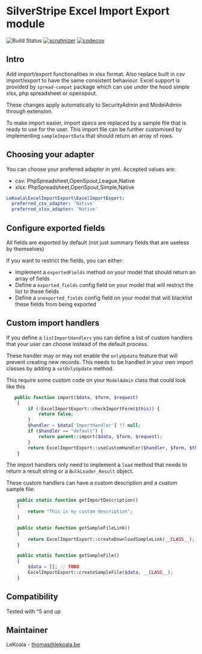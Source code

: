 # SilverStripe Excel Import Export module

![Build Status](https://github.com/lekoala/silverstripe-excel-import-export/actions/workflows/ci.yml/badge.svg)
[![scrutinizer](https://scrutinizer-ci.com/g/lekoala/silverstripe-excel-import-export/badges/quality-score.png?b=master)](https://scrutinizer-ci.com/g/lekoala/silverstripe-excel-import-export/)
[![codecov](https://codecov.io/gh/lekoala/silverstripe-excel-import-export/graph/badge.svg?token=9w4Hcfp4eC)](https://codecov.io/gh/lekoala/silverstripe-excel-import-export)

## Intro

Add import/export functionalities in xlsx format.
Also replace built in csv import/export to have the same consistent behaviour.
Excel support is provided by `spread-compat` package which can use under the hood simple xlsx, php spreadsheet or openspout.

These changes apply automatically to SecurityAdmin and ModelAdmin through extension.

To make import easier, import specs are replaced by a sample file that is ready to use for the user.
This import file can be further customised by implementing `sampleImportData` that should return an array of rows.

## Choosing your adapter

You can choose your preferred adapter in yml. Accepted values are:
- csv: PhpSpreadsheet,OpenSpout,League,Native
- xlsx: PhpSpreadsheet,OpenSpout,Simple,Native

```yml
LeKoala\ExcelImportExport\ExcelImportExport:
  preferred_csv_adapter: 'Native'
  preferred_xlsx_adapter: 'Native'
```

## Configure exported fields

All fields are exported by default (not just summary fields that are useless by themselves)

If you want to restrict the fields, you can either:

- Implement a `exportedFields` method on your model that should return an array of fields
- Define a `exported_fields` config field on your model that will restrict the list to these fields
- Define a `unexported_fields` config field on your model that will blacklist these fields from being exported

## Custom import handlers

If you define a `listImportHandlers` you can define a list of custom handlers that your user can choose instead
of the default process.

These handler may or may not enable the `onlyUpdate` feature that will prevent creating new records. This
needs to be handled in your own import classes by adding a `setOnlyUpdate` method.

This require some custom code on your `ModelAdmin` class that could look like this

```php
   public function import($data, $form, $request)
    {
        if (!ExcelImportExport::checkImportForm($this)) {
            return false;
        }
        $handler = $data['ImportHandler'] ?? null;
        if ($handler == "default") {
            return parent::import($data, $form, $request);
        }
        return ExcelImportExport::useCustomHandler($handler, $form, $this);
    }
```

The import handlers only need to implement a `load` method that needs to return a result string
or a `BulkLoader_Result` object.

These custom handlers can have a custom description and a custom sample file:

```php
    public static function getImportDescription()
    {
        return "This is my custom description";
    }

    public static function getSampleFileLink()
    {
        return ExcelImportExport::createDownloadSampleLink(__CLASS__);
    }

    public static function getSampleFile()
    {
        $data = []; // TODO
        ExcelImportExport::createSampleFile($data, __CLASS__);
    }

```

## Compatibility

Tested with ^5 and up

## Maintainer

LeKoala - thomas@lekoala.be
